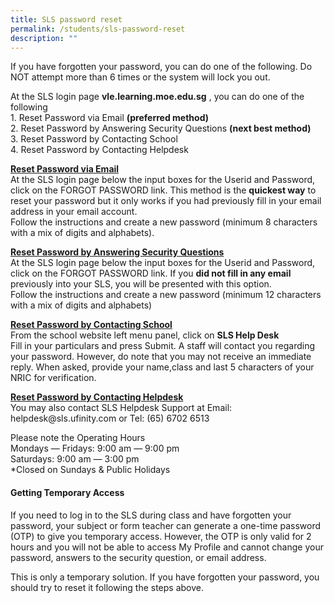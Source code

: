 ```yaml
---
title: SLS password reset
permalink: /students/sls-password-reset
description: ""
---
```

<p>If you have forgotten your password, you can do one of the following. Do NOT attempt more than 6 times or the system will lock you out.</p>
<p>At the SLS login page <strong>vle.learning.moe.edu.sg</strong>&nbsp;, you can do one of the following&nbsp;<br />1. Reset Password via Email&nbsp;<strong>(preferred method)</strong><br />2. Reset Password by Answering Security Questions&nbsp;<strong>(next best method)</strong><br />3. Reset Password by Contacting School&nbsp;<br />4. Reset Password by Contacting Helpdesk</p>
<p><u><strong>Reset Password via Email<br /></strong></u>At the SLS login page below the input boxes for the Userid and Password, click on the FORGOT PASSWORD link. This method is the&nbsp;<strong>quickest&nbsp;way</strong>&nbsp;to reset your password but it only works if you had previously fill in your email address in your email account.&nbsp;<br />Follow the instructions and create a new password (minimum 8 characters with a mix of digits and alphabets).</p>
<p><u><strong>Reset Password by Answering Security Questions<br /></strong></u>At the SLS login page below the input boxes for the Userid and Password, click on the FORGOT PASSWORD link. If you&nbsp;<strong>did not fill in any email</strong> previously into your SLS, you will be presented with this option.<br />Follow the instructions and create a new password (minimum 12 characters with a mix of digits and alphabets)</p>
<p><u></u><u><strong>Reset Password by Contacting School<br /></strong></u>From the school website left menu panel, click on&nbsp;<strong>SLS Help Desk<br /></strong>Fill in your particulars and press Submit. A staff will contact you regarding your password. However, do note that you may not receive an immediate reply. When asked, provide your name,class and last 5 characters of your NRIC for verification.</p>
<p><u><strong>Reset Password by Contacting Helpdesk<br /></strong></u>You may also contact SLS Helpdesk Support at Email: helpdesk@sls.ufinity.com or Tel: (65) 6702 6513</p>
<p>Please note the Operating Hours<br />Mondays ― Fridays: 9:00 am ― 9:00 pm<br />Saturdays: 9:00 am ― 3:00 pm<br />*Closed on Sundays &amp; Public Holidays</p>
<h4>Getting Temporary Access</h4>
<p>If you need to log in to the SLS during class and have forgotten your password, your subject or form teacher can generate a one-time password (OTP) to give you temporary access. However, the OTP is only valid for 2 hours and&nbsp;you will not be able to access&nbsp;My Profile&nbsp;and cannot change your password, answers to the security question, or email address.</p>
<p>This is only a temporary solution. If you have forgotten your password, you should try to reset it following the steps above.</p>